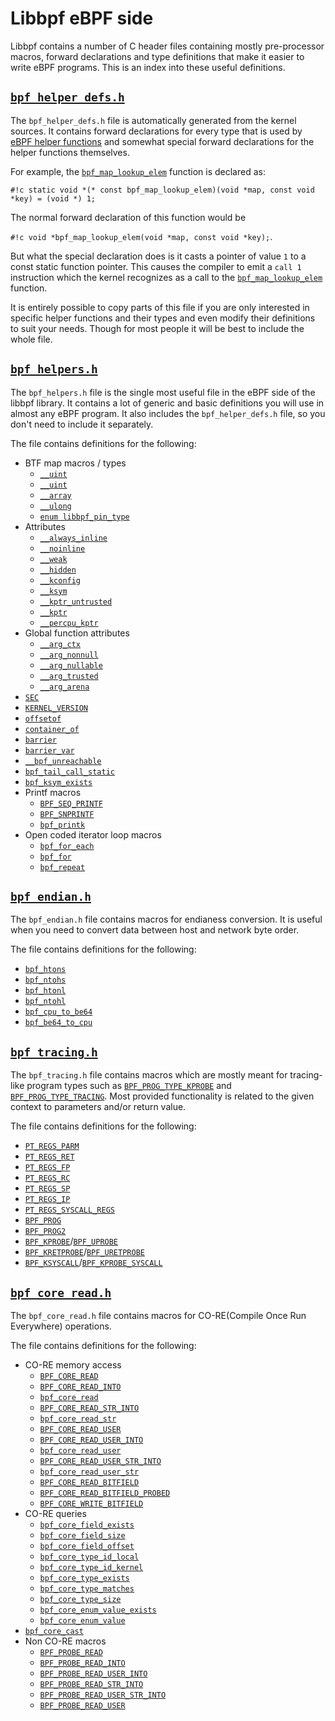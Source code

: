 # Libbpf eBPF side

Libbpf contains a number of C header files containing mostly pre-processor macros, forward declarations and type definitions that make it easier to write eBPF programs. This is an index into these useful definitions.

## [`bpf_helper_defs.h`](https://github.com/libbpf/libbpf/blob/master/src/bpf_helper_defs.h)

The `bpf_helper_defs.h` file is automatically generated from the kernel sources. It contains forward declarations for every type that is used by [eBPF helper functions](../../../linux/helper-function/index.md) and somewhat special forward declarations for the helper functions themselves.

For example, the [`bpf_map_lookup_elem`](../../../linux/helper-function/bpf_map_lookup_elem.md) function is declared as: 

`#!c static void *(* const bpf_map_lookup_elem)(void *map, const void *key) = (void *) 1;`

The normal forward declaration of this function would be 

`#!c void *bpf_map_lookup_elem(void *map, const void *key);`.

But what the special declaration does is it casts a pointer of value `1` to a const static function pointer. This causes the compiler to emit a `call 1` instruction which the kernel recognizes as a call to the [`bpf_map_lookup_elem`](../../../linux/helper-function/bpf_map_lookup_elem.md) function.

It is entirely possible to copy parts of this file if you are only interested in specific helper functions and their types and even modify their definitions to suit your needs. Though for most people it will be best to include the whole file.

## [`bpf_helpers.h`](https://github.com/libbpf/libbpf/blob/master/src/bpf_helpers.h)

The `bpf_helpers.h` file is the single most useful file in the eBPF side of the libbpf library. It contains a lot of
generic and basic definitions you will use in almost any eBPF program. It also includes the `bpf_helper_defs.h` file,
so you don't need to include it separately.

The file contains definitions for the following:

* BTF map macros / types
    * [`__uint`](__uint.md)
    * [`__uint`](__uint.md)
    * [`__array`](__array.md)
    * [`__ulong`](__ulong.md)
    * [`enum libbpf_pin_type`](enum-libbpf_pin_type.md)
* Attributes
    * [`__always_inline`](__always_inline.md)
    * [`__noinline`](__noinline.md)
    * [`__weak`](__weak.md)
    * [`__hidden`](__hidden.md)
    * [`__kconfig`](__kconfig.md)
    * [`__ksym`](__ksym.md)
    * [`__kptr_untrusted`](__kptr_untrusted.md)
    * [`__kptr`](__kptr.md)
    * [`__percpu_kptr`](__percpu_kptr.md)
* Global function attributes
    * [`__arg_ctx`](__arg_ctx.md)
    * [`__arg_nonnull`](__arg_nonnull.md)
    * [`__arg_nullable`](__arg_nullable.md)
    * [`__arg_trusted`](__arg_trusted.md)
    * [`__arg_arena`](__arg_arena.md)
* [`SEC`](SEC.md)
* [`KERNEL_VERSION`](KERNEL_VERSION.md)
* [`offsetof`](offsetof.md)
* [`container_of`](container_of.md)
* [`barrier`](barrier.md)
* [`barrier_var`](barrier_var.md)
* [`__bpf_unreachable`](__bpf_unreachable.md)
* [`bpf_tail_call_static`](bpf_tail_call_static.md)
* [`bpf_ksym_exists`](bpf_ksym_exists.md)
* <nospell>Printf macros</nospell>
    * [`BPF_SEQ_PRINTF`](bpf_seq_printf.md)
    * [`BPF_SNPRINTF`](bpf_snprintf.md)
    * [`bpf_printk`](bpf_printk.md)
* Open coded iterator loop macros
    * [`bpf_for_each`](bpf_for_each.md)
    * [`bpf_for`](bpf_for.md)
    * [`bpf_repeat`](bpf_repeat.md)

## [`bpf_endian.h`](https://github.com/libbpf/libbpf/blob/master/src/bpf_endian.h)

The `bpf_endian.h` file contains macros for endianess conversion. It is useful when you need to convert data between host and network byte order.

The file contains definitions for the following:

* [`bpf_htons`](bpf_htons.md)
* [`bpf_ntohs`](bpf_ntohs.md)
* [`bpf_htonl`](bpf_htonl.md)
* [`bpf_ntohl`](bpf_ntohl.md)
* [`bpf_cpu_to_be64`](bpf_cpu_to_be64.md)
* [`bpf_be64_to_cpu`](bpf_be64_to_cpu.md)

## [`bpf_tracing.h`](https://github.com/libbpf/libbpf/blob/master/src/bpf_tracing.h)

The `bpf_tracing.h` file contains macros which are mostly meant for tracing-like program types such as [`BPF_PROG_TYPE_KPROBE`](../../../linux/program-type/BPF_PROG_TYPE_KPROBE.md) and [`BPF_PROG_TYPE_TRACING`](../../../linux/program-type/BPF_PROG_TYPE_TRACING.md). Most provided functionality is related to the given context to parameters and/or return value.

The file contains definitions for the following:

* [`PT_REGS_PARM`](PT_REGS_PARM.md)
* [`PT_REGS_RET`](PT_REGS_RET.md)
* [`PT_REGS_FP`](PT_REGS_FP.md)
* [`PT_REGS_RC`](PT_REGS_RC.md)
* [`PT_REGS_SP`](PT_REGS_SP.md) 
* [`PT_REGS_IP`](PT_REGS_IP.md)
* [`PT_REGS_SYSCALL_REGS`](PT_REGS_SYSCALL_REGS.md)
* [`BPF_PROG`](BPF_PROG.md)
* [`BPF_PROG2`](BPF_PROG2.md)
* [`BPF_KPROBE`](BPF_KPROBE.md)/[`BPF_UPROBE`](BPF_UPROBE.md)
* [`BPF_KRETPROBE`](BPF_KRETPROBE.md)/[`BPF_URETPROBE`](BPF_URETPROBE.md)
* [`BPF_KSYSCALL`](BPF_KSYSCALL.md)/[`BPF_KPROBE_SYSCALL`](BPF_KPROBE_SYSCALL.md)

## [`bpf_core_read.h`](https://github.com/libbpf/libbpf/blob/master/src/bpf_core_read.h)

The `bpf_core_read.h` file contains macros for CO-RE(Compile Once Run Everywhere) operations.

The file contains definitions for the following:

* CO-RE memory access
    * [`BPF_CORE_READ`](BPF_CORE_READ.md)
    * [`BPF_CORE_READ_INTO`](BPF_CORE_READ_INTO.md)
    * [`bpf_core_read`](bpf_core_read.md)
    * [`BPF_CORE_READ_STR_INTO`](BPF_CORE_READ_STR_INTO.md)
    * [`bpf_core_read_str`](bpf_core_read_str.md)
    * [`BPF_CORE_READ_USER`](BPF_CORE_READ_USER.md)
    * [`BPF_CORE_READ_USER_INTO`](BPF_CORE_READ_USER_INTO.md)
    * [`bpf_core_read_user`](bpf_core_read_user.md)
    * [`BPF_CORE_READ_USER_STR_INTO`](BPF_CORE_READ_USER_STR_INTO.md)
    * [`bpf_core_read_user_str`](bpf_core_read_user_str.md)
    * [`BPF_CORE_READ_BITFIELD`](BPF_CORE_READ_BITFIELD.md)
    * [`BPF_CORE_READ_BITFIELD_PROBED`](BPF_CORE_READ_BITFIELD_PROBED.md)
    * [`BPF_CORE_WRITE_BITFIELD`](BPF_CORE_WRITE_BITFIELD.md)
* CO-RE queries
    * [`bpf_core_field_exists`](bpf_core_field_exists.md)
    * [`bpf_core_field_size`](bpf_core_field_size.md)
    * [`bpf_core_field_offset`](bpf_core_field_offset.md)
    * [`bpf_core_type_id_local`](bpf_core_type_id_local.md)
    * [`bpf_core_type_id_kernel`](bpf_core_type_id_kernel.md)
    * [`bpf_core_type_exists`](bpf_core_type_exists.md)
    * [`bpf_core_type_matches`](bpf_core_type_matches.md)
    * [`bpf_core_type_size`](bpf_core_type_size.md)
    * [`bpf_core_enum_value_exists`](bpf_core_enum_value_exists.md)
    * [`bpf_core_enum_value`](bpf_core_enum_value.md)
* [`bpf_core_cast`](bpf_core_cast.md)
* Non CO-RE macros
    * [`BPF_PROBE_READ`](BPF_PROBE_READ.md)
    * [`BPF_PROBE_READ_INTO`](BPF_PROBE_READ_INTO.md)
    * [`BPF_PROBE_READ_USER_INTO`](BPF_PROBE_READ_USER_INTO.md)
    * [`BPF_PROBE_READ_STR_INTO`](BPF_PROBE_READ_STR_INTO.md)
    * [`BPF_PROBE_READ_USER_STR_INTO`](BPF_PROBE_READ_USER_STR_INTO.md)
    * [`BPF_PROBE_READ_USER`](BPF_PROBE_READ_USER.md)
